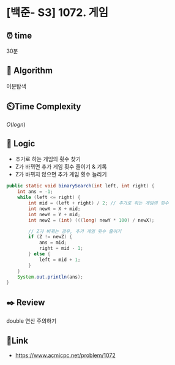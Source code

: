 # [백준- S3] 1072. 게임
 
## ⏰  **time**
30분

## :pushpin: **Algorithm**
이분탐색

## ⏲️**Time Complexity**
$O(logn)$

## :round_pushpin: **Logic**
- 추가로 하는 게임의 횟수 찾기
- Z가 바뀌면 추가 게임 횟수 줄이기 & 기록
- Z가 바뀌지 않으면 추가 게임 횟수 늘리기
```java
public static void binarySearch(int left, int right) {
    int ans = -1;
    while (left <= right) {
        int mid = (left + right) / 2; // 추가로 하는 게임의 횟수
        int newX = X + mid;
        int newY = Y + mid;
        int newZ = (int) (((long) newY * 100) / newX);

        // Z가 바뀌는 경우, 추가 게임 횟수 줄이기
        if (Z != newZ) {
            ans = mid;
            right = mid - 1;
        } else {
            left = mid + 1;
        }
    }
    System.out.println(ans);
}
```

## :black_nib: **Review**
double 연산 주의하기

## 📡**Link**
- https://www.acmicpc.net/problem/1072
